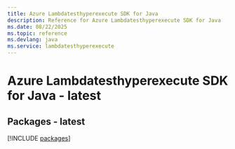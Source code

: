 ```yaml
---
title: Azure Lambdatesthyperexecute SDK for Java
description: Reference for Azure Lambdatesthyperexecute SDK for Java
ms.date: 08/22/2025
ms.topic: reference
ms.devlang: java
ms.service: lambdatesthyperexecute
---
```

# Azure Lambdatesthyperexecute SDK for Java - latest
## Packages - latest
[!INCLUDE [packages](lambdatesthyperexecute-index.md)]